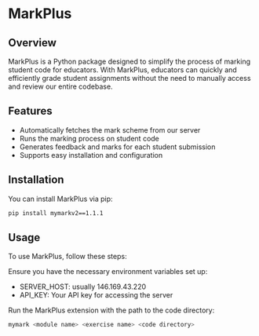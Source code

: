 # MarkPlus

## Overview

MarkPlus is a Python package designed to simplify the process of marking 
student code for educators. With MarkPlus, educators can quickly and 
efficiently grade student assignments without the need to manually access 
and review our entire codebase.

## Features

- Automatically fetches the mark scheme from our server
- Runs the marking process on student code
- Generates feedback and marks for each student submission
- Supports easy installation and configuration

## Installation

You can install MarkPlus via pip:

```bash
pip install mymarkv2==1.1.1
```

## Usage
To use MarkPlus, follow these steps:

Ensure you have the necessary environment variables set up:

- SERVER_HOST: usually 146.169.43.220
- API_KEY: Your API key for accessing the server

Run the MarkPlus extension with the path to the code directory:

```bash
mymark <module name> <exercise name> <code directory>
```
